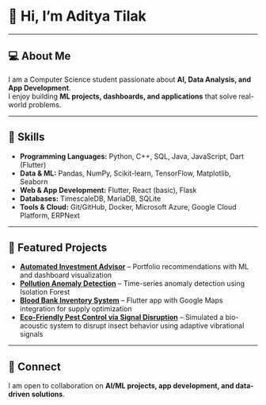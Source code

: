 # 👋 Hi, I’m Aditya Tilak
---

## 💻 About Me
I am a Computer Science student passionate about **AI, Data Analysis, and App Development**.  
I enjoy building **ML projects, dashboards, and applications** that solve real-world problems.

---

## 🚀 Skills
- **Programming Languages:** Python, C++, SQL, Java, JavaScript, Dart (Flutter)  
- **Data & ML:** Pandas, NumPy, Scikit-learn, TensorFlow, Matplotlib, Seaborn  
- **Web & App Development:** Flutter, React (basic), Flask  
- **Databases:** TimescaleDB, MariaDB, SQLite  
- **Tools & Cloud:** Git/GitHub, Docker, Microsoft Azure, Google Cloud Platform, ERPNext  

---

## 📂 Featured Projects
- **[Automated Investment Advisor](https://github.com/AbHiShEk7776/Automated-Investment-Advisor)** – Portfolio recommendations with ML and dashboard visualization  
- **[Pollution Anomaly Detection](https://github.com/mihika632/wcehackathon2025_anomalysedev_ps3)** – Time-series anomaly detection using Isolation Forest  
- **[Blood Bank Inventory System](https://github.com/mihika632/THE-4-POSITIVE-CREW)** – Flutter app with Google Maps integration for supply optimization
- **[Eco-Friendly Pest Control via Signal Disruption](https://github.com/github-user-21/Pest-Frequency-IITMHack)** – Simulated a bio-acoustic system to disrupt insect behavior using adaptive vibrational signals


---

## 🤝 Connect
I am open to collaboration on **AI/ML projects, app development, and data-driven solutions**.

<!---
github-user-21/github-user-21 is a ✨ special ✨ repository because its `README.md` (this file) appears on your GitHub profile.
You can click the Preview link to take a look at your changes.
--->
